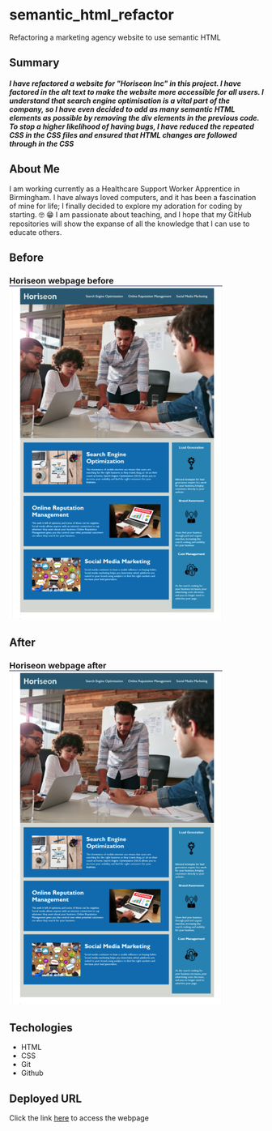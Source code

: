 # semantic_html_refactor
Refactoring a marketing agency website to use semantic HTML


## Summary 
##### I have refactored a website for "Horiseon Inc" in this project. I have factored in the alt text to make the website more accessible for all users. I understand that search engine optimisation is a vital part of the company, so I have even decided to add as many semantic HTML elements as possible by removing the div elements in the previous code. To stop a higher likelihood of having bugs, I have reduced the repeated CSS in the CSS files and ensured that HTML changes are followed through in the CSS

## About Me 
I am working currently as a Healthcare Support Worker Apprentice in Birmingham. I have always loved computers, and it has been a fascination of mine for life; I 
finally decided to explore my adoration for coding by starting. :nerd_face: :grin: I am passionate about teaching, and I hope that my GitHub repositories will show the expanse of all the knowledge that I  can use to educate others.


## Before 
### Horiseon webpage before ![ Horiseon webpage before](/assets/images/screenshots/beforewebsite.png "before")

## After 
### Horiseon webpage after![ Horiseon webpage after](/assets/images/screenshots/afterwebsite.png "after")

## Techologies 
- HTML
- CSS
- Git 
- Github

## Deployed URL

Click the link [here](https://winner-am1.github.io/semantic_html_refactor/) to access the webpage









